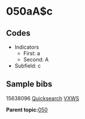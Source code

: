 # 050aA$c

## Codes

-   Indicators
    -   First: a
    -   Second: A
-   Subfield: c

## Sample bibs

15638096 [Quicksearch](https://search.library.yale.edu/catalog/15638096) [VXWS](http://prodorbis.library.yale.edu:7014/vxws/GetHoldingsService?bibId=15638096)

**Parent topic:**[050](../../tags/050/050.md)

